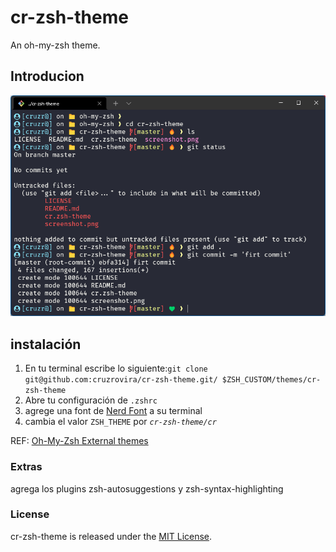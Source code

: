 # cr-zsh-theme

An oh-my-zsh theme.

## Introducion

![cr zsh theme](./screenshot.png)

## instalación

1.  En tu terminal escribe lo siguiente:`git clone git@github.com:cruzrovira/cr-zsh-theme.git/ $ZSH_CUSTOM/themes/cr-zsh-theme`
2.  Abre tu configuración de `.zshrc`
3.  agrege una font de [Nerd Font](https://www.nerdfonts.com/) a su terminal
4.  cambia el valor `ZSH_THEME` por _`cr-zsh-theme/cr`_

REF: [Oh-My-Zsh External themes](https://github.com/ohmyzsh/ohmyzsh/wiki/External-themes)

### Extras

agrega los plugins zsh-autosuggestions y zsh-syntax-highlighting

### License

cr-zsh-theme is released under the [MIT License](https://opensource.org/licenses/MIT).

